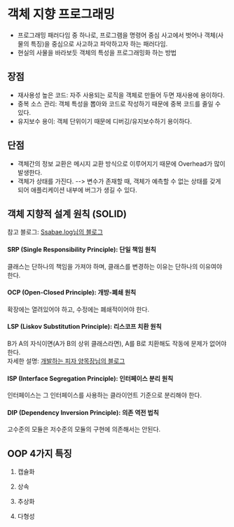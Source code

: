 # 객체 지향 프로그래밍
* 프로그래밍 패러다임 중 하나로, 프로그램을 명령어 중심 사고에서 벗어나 객체(사물의 특징)을 중심으로 사고하고 파악하고자 하는 패러다임.  
* 현실의 사물을 바라보듯 객체의 특성을 프로그래밍화 하는 방법

## 장점
* 재사용성 높은 코드: 자주 사용되는 로직을 객체로 만들어 두면 재사용에 용이하다.
* 중복 소스 관리: 객체 특성을 뽑아와 코드로 작성하기 때문에 중복 코드를 줄일 수 있다.
* 유지보수 용이: 객체 단위이기 때문에 디버깅/유지보수하기 용이하다.

## 단점
* 객체간의 정보 교환은 메시지 교환 방식으로 이루어지기 때문에 Overhead가 많이 발생한다.
* 객체가 상태를 가진다. --> 변수가 존재할 때, 객체가 예측할 수 없는 상태를 갖게 되어 애플리케이션 내부에 버그가 생길 수 있다.

## 객체 지향적 설계 원칙 (SOLID)
참고 블로그: [Ssabae.log님의 블로그](https://velog.io/@lsb156/%EA%B0%9D%EC%B2%B4%EC%A7%80%ED%96%A5-%EA%B0%9C%EB%B0%9C-5%EB%8C%80-%EC%9B%90%EC%B9%99-SOLID)
#### SRP (Single Responsibility Principle): 단일 책임 원칙
클래스는 단하나의 책임을 가져야 하며, 클래스를 변경하는 이유는 단하나의 이유여야 한다.

#### OCP (Open-Closed Principle): 개방-폐쇄 원칙
확장에는 열려있어야 하고, 수정에는 폐쇄적이어야 한다.

#### LSP (Liskov Substitution Principle): 리스코프 치환 원칙
B가 A의 자식이면(A가 B의 상위 클래스라면), A를 B로 치환해도 작동에 문제가 없어야 한다.  
자세한 설명: [개발하는 피자 양목장님의 블로그](https://pizzasheepsdev.tistory.com/9)

#### ISP (Interface Segregation Principle): 인터페이스 분리 원칙
인터페이스는 그 인터페이스를 사용하는 클라이언트 기준으로 분리해야 한다.

#### DIP (Dependency Inversion Principle): 의존 역전 법칙
고수준의 모듈은 저수준의 모듈의 구현에 의존해서는 안된다.

## OOP 4가지 특징
1. 캡슐화

2. 상속

3. 추상화

4. 다형성

